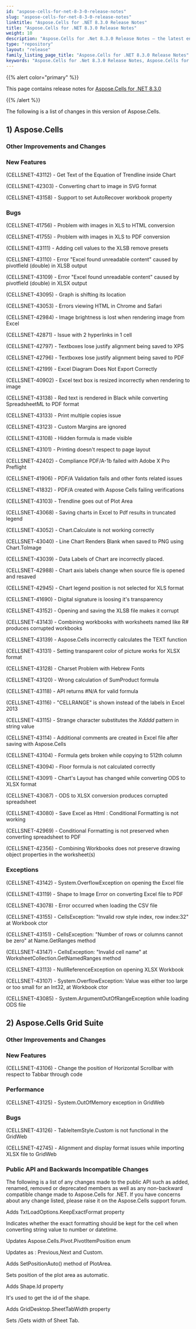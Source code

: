 ```yaml
---
id: "aspose-cells-for-net-8-3-0-release-notes"
slug: "aspose-cells-for-net-8-3-0-release-notes"
linktitle: "Aspose.Cells for .NET 8.3.0 Release Notes"
title: "Aspose.Cells for .NET 8.3.0 Release Notes"
weight: 10
description: "Aspose.Cells for .Net 8.3.0 Release Notes – the latest enhancements, new features, and fixes."
type: "repository"
layout: "release"
family_listing_page_title: "Aspose.Cells for .NET 8.3.0 Release Notes"
keywords: "Aspose.Cells for .Net 8.3.0 Release Notes, Aspose.Cells for .Net 8.3.0 updates and fixes"
---
```


{{% alert color="primary" %}}

This page contains release notes for [Aspose.Cells for .NET 8.3.0](https://releases.aspose.com/cells/net/new-releases/-aspose.cells-for-.net-8.3.0/)

{{% /alert %}}

The following is a list of changes in this version of Aspose.Cells.

## 1) Aspose.Cells

### **Other Improvements and Changes**

### **New Features**

(CELLSNET-43112) - Get Text of the Equation of Trendline inside Chart

(CELLSNET-42303) - Converting chart to image in SVG format

(CELLSNET-43158) - Support to set AutoRecover workbook property

### **Bugs**

(CELLSNET-41756) - Problem with images in XLS to HTML conversion

(CELLSNET-41755) - Problem with images in XLS to PDF conversion

(CELLSNET-43111) - Adding cell values to the XLSB remove presets

(CELLSNET-43110) - Error "Excel found unreadable content" caused by pivotfield (double) in XLSB output

(CELLSNET-43109) - Error "Excel found unreadable content" caused by pivotfield (double) in XLSX output

(CELLSNET-43095) - Graph is shifting its location

(CELLSNET-43053) - Errors viewing HTML in Chrome and Safari

(CELLSNET-42984) - Image brightness is lost when rendering image from Excel

(CELLSNET-42871) - Issue with 2 hyperlinks in 1 cell

(CELLSNET-42797) - Textboxes lose justify alignment being saved to XPS

(CELLSNET-42796) - Textboxes lose justify alignment being saved to PDF

(CELLSNET-42199) - Excel Diagram Does Not Export Correctly

(CELLSNET-40902) - Excel text box is resized incorrectly when rendering to image

(CELLSNET-43138) - Red text is rendered in Black while converting SpreadsheetML to PDF format

(CELLSNET-43133) - Print multiple copies issue

(CELLSNET-43123) - Custom Margins are ignored

(CELLSNET-43108) - Hidden formula is made visible

(CELLSNET-43101) - Printing doesn't respect to page layout

(CELLSNET-42402) - Compliance PDF/A-1b failed with Adobe X Pro Preflight

(CELLSNET-41906) - PDF/A Validation fails and other fonts related issues

(CELLSNET-41832) - PDF/A created with Aspose Cells failing verifications

(CELLSNET-43103) - Trendline goes out of Plot Area

(CELLSNET-43068) - Saving charts in Excel to Pdf results in truncated legend

(CELLSNET-43052) - Chart.Calculate is not working correctly

(CELLSNET-43040) - Line Chart Renders Blank when saved to PNG using Chart.ToImage

(CELLSNET-43039) - Data Labels of Chart are incorrectly placed.

(CELLSNET-42988) - Chart axis labels change when source file is opened and resaved

(CELLSNET-42945) - Chart legend position is not selected for XLS format

(CELLSNET-41690) - Digital signature is loosing it's transparency

(CELLSNET-43152) - Opening and saving the XLSB file makes it corrupt

(CELLSNET-43143) - Combining workbooks with worksheets named like R# produces corrupted workbooks

(CELLSNET-43139) - Aspose.Cells incorrectly calculates the TEXT function

(CELLSNET-43131) - Setting transparent color of picture works for XLSX format

(CELLSNET-43128) - Charset Problem with Hebrew Fonts

(CELLSNET-43120) - Wrong calculation of SumProduct formula

(CELLSNET-43118) - API returns #N/A for valid formula

(CELLSNET-43116) - "CELLRANGE" is shown instead of the labels in Excel 2013

(CELLSNET-43115) - Strange character substitutes the *Xdddd* pattern in string value

(CELLSNET-43114) - Additional comments are created in Excel file after saving with Aspose.Cells

(CELLSNET-43104) - Formula gets broken while copying to 512th column

(CELLSNET-43094) - Floor formula is not calculated correctly

(CELLSNET-43091) - Chart's Layout has changed while converting ODS to XLSX format

(CELLSNET-43087) - ODS to XLSX conversion produces corrupted spreadsheet

(CELLSNET-43080) - Save Excel as Html : Conditional Formatting is not working

(CELLSNET-42969) - Conditional Formatting is not preserved when converting spreadsheet to PDF

(CELLSNET-42356) - Combining Workbooks does not preserve drawing object properties in the worksheet(s)

### **Exceptions**

(CELLSNET-43142) - System.OverflowException on opening the Excel file

(CELLSNET-43119) - Shape to Image Error on converting Excel file to PDF

(CELLSNET-43078) - Error occurred when loading the CSV file

(CELLSNET-43155) - CellsException: "Invalid row style index, row index:32" at Workbook ctor

(CELLSNET-43151) - CellsException: "Number of rows or columns cannot be zero" at Name.GetRanges method

(CELLSNET-43147) - CellsException: "Invalid cell name" at WorksheetCollection.GetNamedRanges method

(CELLSNET-43113) - NullReferenceException on opening XLSX Workbook

(CELLSNET-43107) - System.OverflowException: Value was either too large or too small for an Int32, at Workbook ctor

(CELLSNET-43085) - System.ArgumentOutOfRangeException while loading ODS file

## 2) Aspose.Cells Grid Suite

### **Other Improvements and Changes**

### **New Features**

(CELLSNET-43106) - Change the position of Horizontal Scrollbar with respect to Tabbar through code

### **Performance**

(CELLSNET-43125) - System.OutOfMemory exception in GridWeb

### **Bugs**

(CELLSNET-43126) - TableItemStyle.Custom is not functional in the GridWeb

(CELLSNET-42745) - Alignment and display format issues while importing XLSX file to GridWeb

### **Public API and Backwards Incompatible Changes**

The following is a list of any changes made to the public API such as added, renamed, removed or deprecated members as well as any non-backward compatible change made to Aspose.Cells for .NET. If you have concerns about any change listed, please raise it on the Aspose.Cells support forum.

Adds TxtLoadOptions.KeepExactFormat property

Indicates whether the exact formatting should be kept for the cell when converting string value to number or datetime.

Updates Aspose.Cells.Pivot.PivotItemPosition enum

Updates as : Previous,Next and Custom.

Adds SetPositionAuto() method of PlotArea.

Sets position of the plot area as automatic.

Adds Shape.Id property

It's used to get the id of the shape.

Adds GridDesktop.SheetTabWidth property

Sets /Gets width of Sheet Tab.
